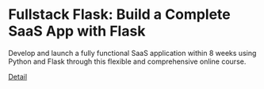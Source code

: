 # Fullstack Flask: Build a Complete SaaS App with Flask

Develop and launch a fully functional SaaS application within 8 weeks using Python and Flask through this flexible and comprehensive online course. 

[Detail](https://eduitfree.com/courses/fullstack-flask-build-a-complete-saas-app-with-flask)